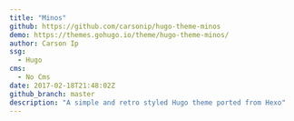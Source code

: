 ```yaml
---
title: "Minos"
github: https://github.com/carsonip/hugo-theme-minos
demo: https://themes.gohugo.io/theme/hugo-theme-minos/
author: Carson Ip
ssg:
  - Hugo
cms:
  - No Cms
date: 2017-02-18T21:48:02Z
github_branch: master
description: "A simple and retro styled Hugo theme ported from Hexo"
---
```


